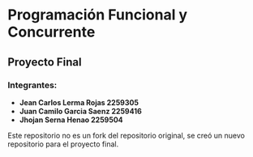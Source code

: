 # Programación Funcional y Concurrente
## Proyecto Final
### Integrantes:
- **Jean Carlos Lerma Rojas 2259305**
- **Juan Camilo Garcia Saenz 2259416**
- **Jhojan Serna Henao 2259504**

Este repositorio no es un fork del repositorio original, se creó un nuevo repositorio para el proyecto final.